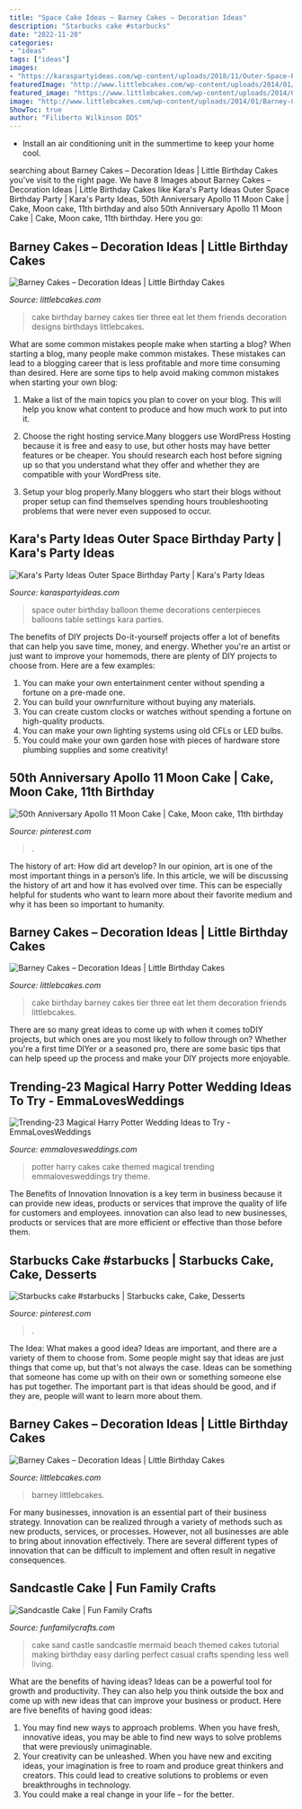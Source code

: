 ```yaml
---
title: "Space Cake Ideas ~ Barney Cakes – Decoration Ideas"
description: "Starbucks cake #starbucks"
date: "2022-11-20"
categories:
- "ideas"
tags: ["ideas"]
images:
- "https://karaspartyideas.com/wp-content/uploads/2018/11/Outer-Space-Birthday-Party-via-Karas-Party-Ideas.com15.jpeg"
featuredImage: "http://www.littlebcakes.com/wp-content/uploads/2014/01/Barney-Cakes-768x1024.jpg"
featured_image: "https://www.littlebcakes.com/wp-content/uploads/2014/01/Barney-Cake-Ideas.jpg"
image: "http://www.littlebcakes.com/wp-content/uploads/2014/01/Barney-Cakes-768x1024.jpg"
ShowToc: true
author: "Filiberto Wilkinson DDS"
---
```



- Install an air conditioning unit in the summertime to keep your home cool.

	

		
searching about Barney Cakes – Decoration Ideas | Little Birthday Cakes you've visit to the right page. We have 8 Images about Barney Cakes – Decoration Ideas | Little Birthday Cakes like Kara&#039;s Party Ideas Outer Space Birthday Party | Kara&#039;s Party Ideas, 50th Anniversary Apollo 11 Moon Cake | Cake, Moon cake, 11th birthday and also 50th Anniversary Apollo 11 Moon Cake | Cake, Moon cake, 11th birthday. Here you go:
		
    
## Barney Cakes – Decoration Ideas | Little Birthday Cakes

<img loading=lazy src="http://www.littlebcakes.com/wp-content/uploads/2014/01/Barney-Cakes.jpg" onerror="this.onerror=null;this.src='https://tse4.mm.bing.net/th?id=OIP.-Fa8BpsW6o4ybrfOR8JwiAHaJ3&amp;pid=15.1';" alt="Barney Cakes – Decoration Ideas | Little Birthday Cakes">

_Source: littlebcakes.com_

>cake birthday barney cakes tier three eat let them friends decoration designs birthdays littlebcakes. 

	

What are some common mistakes people make when starting a blog?
When starting a blog, many people make common mistakes. These mistakes can lead to a blogging career that is less profitable and more time consuming than desired. Here are some tips to help avoid making common mistakes when starting your own blog:
1. Make a list of the main topics you plan to cover on your blog. This will help you know what content to produce and how much work to put into it.

2. Choose the right hosting service.Many bloggers use WordPress Hosting because it is free and easy to use, but other hosts may have better features or be cheaper. You should research each host before signing up so that you understand what they offer and whether they are compatible with your WordPress site.

3. Setup your blog properly.Many bloggers who start their blogs without proper setup can find themselves spending hours troubleshooting problems that were never even supposed to occur.

    
## Kara&#039;s Party Ideas Outer Space Birthday Party | Kara&#039;s Party Ideas

<img loading=lazy src="https://karaspartyideas.com/wp-content/uploads/2018/11/Outer-Space-Birthday-Party-via-Karas-Party-Ideas.com15.jpeg" onerror="this.onerror=null;this.src='https://tse1.mm.bing.net/th?id=OIP.PrpXPUwbNPYL8_NwOb9ZIwHaLH&amp;pid=15.1';" alt="Kara&#039;s Party Ideas Outer Space Birthday Party | Kara&#039;s Party Ideas">

_Source: karaspartyideas.com_

>space outer birthday balloon theme decorations centerpieces balloons table settings kara parties. 

	

The benefits of DIY projects
Do-it-yourself projects offer a lot of benefits that can help you save time, money, and energy. Whether you're an artist or just want to improve your homemods, there are plenty of DIY projects to choose from. Here are a few examples: 
1. You can make your own entertainment center without spending a fortune on a pre-made one. 
2. You can build your ownrfurniture without buying any materials. 
3. You can create custom clocks or watches without spending a fortune on high-quality products. 
4. You can make your own lighting systems using old CFLs or LED bulbs. 
5. You could make your own garden hose with pieces of hardware store plumbing supplies and some creativity!

    
## 50th Anniversary Apollo 11 Moon Cake | Cake, Moon Cake, 11th Birthday

<img loading=lazy src="https://i.pinimg.com/736x/1a/32/e8/1a32e84c84d17871043427eda4291e37.jpg" onerror="this.onerror=null;this.src='https://tse2.mm.bing.net/th?id=OIP.lhLhz6Hm7OuG8onT6e7yLwHaJ3&amp;pid=15.1';" alt="50th Anniversary Apollo 11 Moon Cake | Cake, Moon cake, 11th birthday">

_Source: pinterest.com_

>. 

	

The history of art: How did art develop?
In our opinion, art is one of the most important things in a person’s life. In this article, we will be discussing the history of art and how it has evolved over time. This can be especially helpful for students who want to learn more about their favorite medium and why it has been so important to humanity.

    
## Barney Cakes – Decoration Ideas | Little Birthday Cakes

<img loading=lazy src="http://www.littlebcakes.com/wp-content/uploads/2014/01/Barney-Cakes-768x1024.jpg" onerror="this.onerror=null;this.src='https://tse2.mm.bing.net/th?id=OIP.gIUcHpdTU6SG5Iz4iGO-dQHaJ4&amp;pid=15.1';" alt="Barney Cakes – Decoration Ideas | Little Birthday Cakes">

_Source: littlebcakes.com_

>cake birthday barney cakes tier three eat let them decoration friends littlebcakes. 

	

There are so many great ideas to come up with when it comes toDIY projects, but which ones are you most likely to follow through on? Whether you're a first time DIYer or a seasoned pro, there are some basic tips that can help speed up the process and make your DIY projects more enjoyable.

    
## Trending-23 Magical Harry Potter Wedding Ideas To Try - EmmaLovesWeddings

<img loading=lazy src="https://emmalovesweddings.com/wp-content/uploads/2019/02/Harry-Potter-themed-wedding-cakes.jpg" onerror="this.onerror=null;this.src='https://tse3.mm.bing.net/th?id=OIP.jB2SXRM98a_xitX-kxEwswHaQA&amp;pid=15.1';" alt="Trending-23 Magical Harry Potter Wedding Ideas to Try - EmmaLovesWeddings">

_Source: emmalovesweddings.com_

>potter harry cakes cake themed magical trending emmalovesweddings try theme. 

	

The Benefits of Innovation
Innovation is a key term in business because it can provide new ideas, products or services that improve the quality of life for customers and employees. innovation can also lead to new businesses, products or services that are more efficient or effective than those before them.

    
## Starbucks Cake #starbucks | Starbucks Cake, Cake, Desserts

<img loading=lazy src="https://i.pinimg.com/736x/3c/ef/90/3cef90953ce1604eb92c2d227fbf4a59.jpg" onerror="this.onerror=null;this.src='https://tse3.mm.bing.net/th?id=OIP.TJX3VngihG0YWpfQ8jQhkgHaNK&amp;pid=15.1';" alt="Starbucks cake #starbucks | Starbucks cake, Cake, Desserts">

_Source: pinterest.com_

>. 

	

The Idea: What makes a good idea?
Ideas are important, and there are a variety of them to choose from. Some people might say that ideas are just things that come up, but that's not always the case. Ideas can be something that someone has come up with on their own or something someone else has put together. The important part is that ideas should be good, and if they are, people will want to learn more about them.

    
## Barney Cakes – Decoration Ideas | Little Birthday Cakes

<img loading=lazy src="https://www.littlebcakes.com/wp-content/uploads/2014/01/Barney-Cake-Ideas.jpg" onerror="this.onerror=null;this.src='https://tse1.mm.bing.net/th?id=OIP.xHRiNwuhUC6ZyitMsPRWVwHaLx&amp;pid=15.1';" alt="Barney Cakes – Decoration Ideas | Little Birthday Cakes">

_Source: littlebcakes.com_

>barney littlebcakes. 

	

For many businesses, innovation is an essential part of their business strategy. Innovation can be realized through a variety of methods such as new products, services, or processes. However, not all businesses are able to bring about innovation effectively. There are several different types of innovation that can be difficult to implement and often result in negative consequences.

    
## Sandcastle Cake | Fun Family Crafts

<img loading=lazy src="https://funfamilycrafts.com/wp-content/uploads/2013/07/sandcastle-cake.jpg" onerror="this.onerror=null;this.src='https://tse1.mm.bing.net/th?id=OIP.Cf7dyBOpvKvT30x0nULFuAHaE8&amp;pid=15.1';" alt="Sandcastle Cake | Fun Family Crafts">

_Source: funfamilycrafts.com_

>cake sand castle sandcastle mermaid beach themed cakes tutorial making birthday easy darling perfect casual crafts spending less well living. 

	

What are the benefits of having ideas?
Ideas can be a powerful tool for growth and productivity. They can also help you think outside the box and come up with new ideas that can improve your business or product. Here are five benefits of having good ideas: 
1. You may find new ways to approach problems. When you have fresh, innovative ideas, you may be able to find new ways to solve problems that were previously unimaginable. 
2. Your creativity can be unleashed. When you have new and exciting ideas, your imagination is free to roam and produce great thinkers and creators. This could lead to creative solutions to problems or even breakthroughs in technology. 
3. You could make a real change in your life – for the better.


